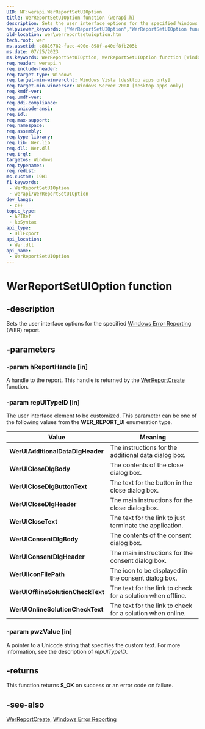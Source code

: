 ```yaml
---
UID: NF:werapi.WerReportSetUIOption
title: WerReportSetUIOption function (werapi.h)
description: Sets the user interface options for the specified Windows Error Reporting (WER) report.
helpviewer_keywords: ["WerReportSetUIOption","WerReportSetUIOption function [Windows Error Reporting]","WerUIAdditionalDataDlgHeader","WerUICloseDlgBody","WerUICloseDlgButtonText","WerUICloseDlgHeader","WerUICloseText","WerUIConsentDlgBody","WerUIConsentDlgHeader","WerUIIconFilePath","WerUIOfflineSolutionCheckText","WerUIOnlineSolutionCheckText","base.werreportsetuioption","wer.werreportsetuioption","werapi/WerReportSetUIOption"]
old-location: wer\werreportsetuioption.htm
tech.root: wer
ms.assetid: c8816782-faec-490e-898f-a40df8fb205b
ms.date: 07/25/2023
ms.keywords: WerReportSetUIOption, WerReportSetUIOption function [Windows Error Reporting], WerUIAdditionalDataDlgHeader, WerUICloseDlgBody, WerUICloseDlgButtonText, WerUICloseDlgHeader, WerUICloseText, WerUIConsentDlgBody, WerUIConsentDlgHeader, WerUIIconFilePath, WerUIOfflineSolutionCheckText, WerUIOnlineSolutionCheckText, base.werreportsetuioption, wer.werreportsetuioption, werapi/WerReportSetUIOption
req.header: werapi.h
req.include-header: 
req.target-type: Windows
req.target-min-winverclnt: Windows Vista [desktop apps only]
req.target-min-winversvr: Windows Server 2008 [desktop apps only]
req.kmdf-ver: 
req.umdf-ver: 
req.ddi-compliance: 
req.unicode-ansi: 
req.idl: 
req.max-support: 
req.namespace: 
req.assembly: 
req.type-library: 
req.lib: Wer.lib
req.dll: Wer.dll
req.irql: 
targetos: Windows
req.typenames: 
req.redist: 
ms.custom: 19H1
f1_keywords:
 - WerReportSetUIOption
 - werapi/WerReportSetUIOption
dev_langs:
 - c++
topic_type:
 - APIRef
 - kbSyntax
api_type:
 - DllExport
api_location:
 - Wer.dll
api_name:
 - WerReportSetUIOption
---
```


# WerReportSetUIOption function

## -description

Sets the user interface options for the specified [Windows Error Reporting](../_wer/index.md) (WER) report.

## -parameters

### -param hReportHandle [in]

A handle to the report. This handle is returned by the [WerReportCreate](/windows/desktop/api/werapi/nf-werapi-werreportcreate) function.

### -param repUITypeID [in]

The user interface element to be customized. This parameter can be one of the following values from the **WER_REPORT_UI** enumeration type.

|Value|Meaning|
|--- |--- |
|**WerUIAdditionalDataDlgHeader**|The instructions for the additional data dialog box.|
|**WerUICloseDlgBody**|The contents of the close dialog box.|
|**WerUICloseDlgButtonText**|The text for the button in the close dialog box.|
|**WerUICloseDlgHeader**|The main instructions for the close dialog box.|
|**WerUICloseText**|The text for the link to just terminate the application.|
|**WerUIConsentDlgBody**|The contents of the consent dialog box.|
|**WerUIConsentDlgHeader**|The main instructions for the consent dialog box.|
|**WerUIIconFilePath**|The icon to be displayed in the consent dialog box.|
|**WerUIOfflineSolutionCheckText**|The text for the link to check for a solution when offline.|
|**WerUIOnlineSolutionCheckText**|The text for the link to check for a solution when online.|

### -param pwzValue [in]

A pointer to a Unicode string that specifies the custom text. For more information, see the description of *repUITypeID*.

## -returns

This function returns **S_OK** on success or an error code on failure.

## -see-also

[WerReportCreate](/windows/desktop/api/werapi/nf-werapi-werreportcreate), [Windows Error Reporting](/windows/desktop/wer)
